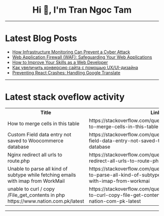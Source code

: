 <h1 align="center">Hi 👋, I'm Tran Ngoc Tam</h1>

---

# Latest Blog Posts 
<!-- BLOG-POST-LIST:START -->
- [How Infrastructure Monitoring Can Prevent a Cyber Attack](https://dev.to/ila_bandhiya/how-infrastructure-monitoring-can-prevent-a-cyber-attack-35hl)
- [Web Application Firewall &lpar;WAF&rpar;: Safeguarding Your Web Applications](https://dev.to/motorbuy6/web-application-firewall-waf-safeguarding-your-web-applications-o35)
- [How to Improve Your Skills as a Web Developer](https://dev.to/iamnotusama/how-to-improve-your-skills-as-a-web-developer-2382)
- [Как увеличить конверсию сайта с помощью UX/UI-дизайна](https://dev.to/cosmoweb2024/kak-uvielichit-konviersiiu-saita-s-pomoshchiu-uxui-dizaina-59m8)
- [Preventing React Crashes: Handling Google Translate](https://dev.to/2rush/preventing-react-crashes-handling-google-translate-5bi0)
<!-- BLOG-POST-LIST:END -->

---

# Latest stack oveflow activity
<table>
  <tr><th>Title</th><th>Link</th></tr>
  <!-- STACKOVERFLOW:START --><tr><td>How to merge cells in this table</td><td>https://stackoverflow.com/questions/78728806/how-to-merge-cells-in-this-table</td></tr><tr><td>Custom Field data entry not saved to Woocommerce database</td><td>https://stackoverflow.com/questions/78728738/custom-field-data-entry-not-saved-to-woocommerce-database</td></tr><tr><td>Nginx redirect all urls to route.php</td><td>https://stackoverflow.com/questions/78728594/nginx-redirect-all-urls-to-route-php</td></tr><tr><td>Unable to parse all kind of subtype while fetching emails with imap from WorkMail</td><td>https://stackoverflow.com/questions/78728581/unable-to-parse-all-kind-of-subtype-while-fetching-emails-with-imap-from-workmai</td></tr><tr><td>unable to curl / copy /File_get_contents in php https://www.nation.com.pk/latest</td><td>https://stackoverflow.com/questions/78728545/unable-to-curl-copy-file-get-contents-in-php-https-www-nation-com-pk-latest</td></tr><!-- STACKOVERFLOW:END -->
</table>

---


